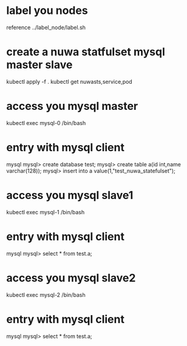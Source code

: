 # label you nodes
reference ../label_node/label.sh
# create a nuwa statfulset mysql master slave
kubectl apply -f .
kubectl get nuwasts,service,pod
# access you mysql master
kubectl exec mysql-0 /bin/bash
# entry with mysql client
mysql
mysql> create database test;
mysql> create table a(id int,name varchar(128));
mysql> insert into a value(1,"test_nuwa_statefulset");

# access you mysql slave1
kubectl exec mysql-1 /bin/bash
# entry with mysql client
mysql
mysql> select * from test.a;

# access you mysql slave2
kubectl exec mysql-2 /bin/bash
# entry with mysql client
mysql
mysql> select * from test.a;
